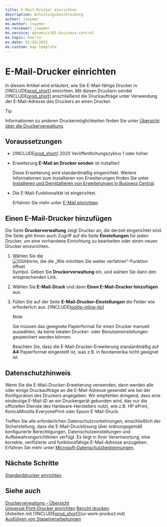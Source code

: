 ```yaml
---
title: E-Mail-Drucker einrichten
description: Anleitungsbeschreibung
author: jswymer
ms.author: jswymer
ms.reviewer: jswymer
ms.service: dynamics365-business-central
ms.topic: how-to
ms.date: 01/26/2023
ms.custom: bap-template
---
```

# <a name="set-up-email-printers"></a><a name="set-up-email-printers"></a>E-Mail-Drucker einrichten

In diesem Artikel wird erläutert, wie Sie E-Mail-fähige Drucker in [!INCLUDE[prod_short](includes/prod_short.md)] einrichten. Mit diesen Druckern sendet [!INCLUDE[prod_short](includes/prod_short.md)] anschließend die Druckaufträge unter Verwendung der E-Mail-Adresse des Druckers an einen Drucker.

> [!TIP]
> Informationen zu anderen Druckermöglichkeiten finden Sie unter [Übersicht über die Druckerverwaltung](admin-printer-setup-overview.md). 

## <a name="prerequisites"></a><a name="prerequisites"></a>Voraussetzungen

- [!INCLUDE[prod_short](includes/prod_short.md)] 2020 Veröffentlichungszyklus 1 oder höher
- Erweiterung **E-Mail an Drucker senden** ist installiert

    Diese Erweiterung wird standardmäßig eingerichtet. Weitere Informationen zum Installieren von Erweiterungen finden Sie unter [Installieren und Deinstallieren von Erweiterungen in Business Central](ui-extensions-install-uninstall.md).
- Die E-Mail-Funktionalität ist eingerichtet.

   Erfahren Sie mehr unter [E-Mail einrichten](admin-how-setup-email.md).

## <a name="add-an-email-printer"></a><a name="add-an-email-printer"></a>Einen E-Mail-Drucker hinzufügen

Die Seite **Druckerverwaltung** zeigt Drucker an, die derzeit eingerichtet sind. Die Seite gibt Ihnen auch Zugriff auf die Seite **Einstellungen** für jeden Drucker, um eine vorhandene Einrichtung zu bearbeiten oder einen neuen Drucker einzurichten.

1. Wählen Sie die ![Glühbirne, die die „Wie möchten Sie weiter verfahren“-Funktion öffnet.](media/ui-search/search_small.png "Wie möchten Sie weiter verfahren?") Symbol. Geben Sie **Druckerverwaltung** ein, und wählen Sie dann den entsprechenden Link.
2. Wählen Sie **E-Mail-Druck** und dann **Einen E-Mail-Drucker hinzufügen** aus.
3. Füllen Sie auf der Seite **E-Mail-Drucker-Einstellungen** die Felder wie erforderlich aus. [!INCLUDE[tooltip-inline-tip](includes/tooltip-inline-tip_md.md)]

    > [!NOTE]
    > Sie müssen das geeignete Papierformat für einen Drucker manuell auswählen, da keine lokalen Drucker- oder Benutzereinstellungen gespeichert werden können.
    >
    > Beachten Sie, dass die E-Mail-Drucker-Erweiterung standardmäßig auf **A4** Papierformat eingestellt ist, was z.B. in Nordamerika nicht geeignet ist.

## <a name="privacy-notice"></a><a name="privacy-notice"></a>Datenschutzhinweis

Wenn Sie die E-Mail-Drucker-Erweiterung verwenden, dann werden alle oder einige Druckaufträge an die E-Mail-Adresse gesendet wie bei der Konfiguration des Druckers angegeben. Wir empfehlen dringend, dass eine eindeutige E-Mail-ID an ein Druckergerät gebunden wird, das nur die offiziellen Dienste des Hardware-Herstellers nutzt, wie z.B. HP ePrint, KonicaMinolta EveryonePrint oder Epson E-Mail-Druck.

Treffen Sie alle erforderlichen Datenschutzvorkehrungen, einschließlich der Sicherstellung, dass die E-Mail-Drucklösung über ordnungsgemäß konfigurierte Berechtigungen, Datenschutzeinstellungen und Aufbewahrungsrichtlinien verfügt. Es liegt in Ihrer Verantwortung, eine korrekte, verifizierte und funktionsfähige E-Mail-Adresse anzugeben. Erfahren Sie mehr unter [Microsoft-Datenschutzbestimmungen](https://privacy.microsoft.com/privacystatement).

## <a name="next-steps"></a><a name="next-steps"></a>Nächste Schritte

[Standarddrucker einrichten](ui-specify-printer-selection-reports.md)

## <a name="see-also"></a><a name="see-also"></a>Siehe auch

[Druckerverwaltung – Übersicht](admin-printer-setup-overview.md)  
[Universal Print-Drucker einrichten](admin-printer-setup-universal-print.md)
[Bericht drucken](ui-work-report.md#PrintReport)  
[Arbeiten mit [!INCLUDE[prod_short](includes/prod_short.md)]](ui-work-product.md)  
[Ausführen von Stapelverarbeitungen](ui-how-run-batch-jobs.md)  
